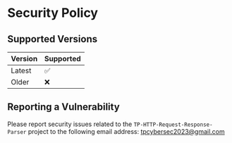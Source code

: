 # Security Policy

## Supported Versions

| Version | Supported          |
| ------- | ------------------ |
| Latest  | :white_check_mark: |
| Older   | :x:                |

## Reporting a Vulnerability

Please report security issues related to the `TP-HTTP-Request-Response-Parser` project to the following email address: tpcybersec2023@gmail.com
